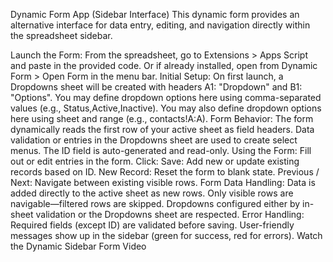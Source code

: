 Dynamic Form App (Sidebar Interface)
This dynamic form provides an alternative interface for data entry, editing, and navigation directly within the spreadsheet sidebar.

Launch the Form:
From the spreadsheet, go to Extensions > Apps Script and paste in the provided code.
Or if already installed, open from Dynamic Form > Open Form in the menu bar.
Initial Setup:
On first launch, a Dropdowns sheet will be created with headers A1: "Dropdown" and B1: "Options".
You may define dropdown options here using comma-separated values (e.g., Status,Active,Inactive).
You may also define dropdown options here using sheet and range (e.g., contacts!A:A).
Form Behavior:
The form dynamically reads the first row of your active sheet as field headers.
Data validation or entries in the Dropdowns sheet are used to create select menus.
The ID field is auto-generated and read-only.
Using the Form:
Fill out or edit entries in the form.
Click:
Save: Add new or update existing records based on ID.
New Record: Reset the form to blank state.
Previous / Next: Navigate between existing visible rows.
Form Data Handling:
Data is added directly to the active sheet as new rows.
Only visible rows are navigable—filtered rows are skipped.
Dropdowns configured either by in-sheet validation or the Dropdowns sheet are respected.
Error Handling:
Required fields (except ID) are validated before saving.
User-friendly messages show up in the sidebar (green for success, red for errors).
Watch the Dynamic Sidebar Form Video
